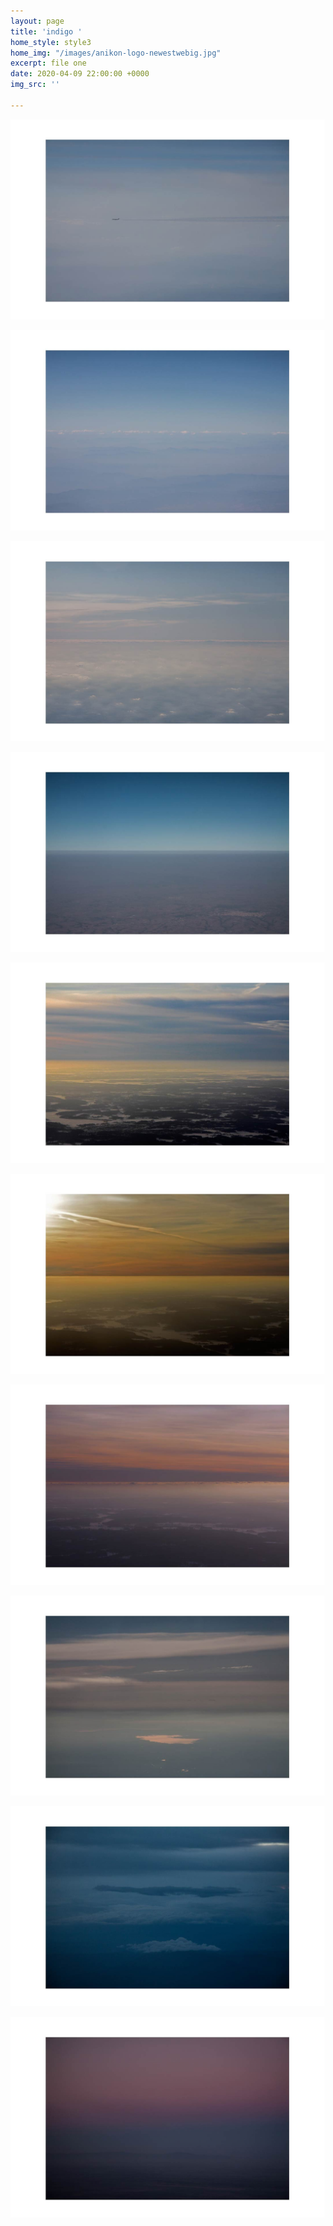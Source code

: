 ```yaml
---
layout: page
title: 'indigo '
home_style: style3
home_img: "/images/anikon-logo-newestwebig.jpg"
excerpt: file one
date: 2020-04-09 22:00:00 +0000
img_src: ''

---
```

![](/images/10.air-ground.jpg)

![](/images/08.air-ground.jpg)

![](/images/09.air-ground.jpg)

![](/images/07.air-ground.jpg)

![](/images/06.air-ground.jpg)

![](/images/05.air-ground.jpg)

![](/images/04.air-ground.jpg)

![](/images/03.air-ground.jpg)

![](/images/02.air-ground.jpg)

![](/images/01.air-ground.jpg)